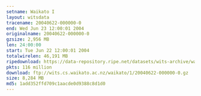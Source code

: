 ```yaml
---
setname: Waikato I
layout: witsdata
tracename: 20040622-000000-0
end: Wed Jun 23 12:00:01 2004
originalname: 20040622-000000-0
gzsize: 2,956 MB
len: 24:00:00
start: Tue Jun 22 12:00:01 2004
totalwirelen: 46,191 MB
ripedownload: https://data-repository.ripe.net/datasets/wits-archive/waikato/1/20040622-000000-0.gz
pkts: 116 million
download: ftp://wits.cs.waikato.ac.nz/waikato/1/20040622-000000-0.gz
size: 8,284 MB
md5: 1add352ffd709c1aacde0d9388c8d1d0
---
```

